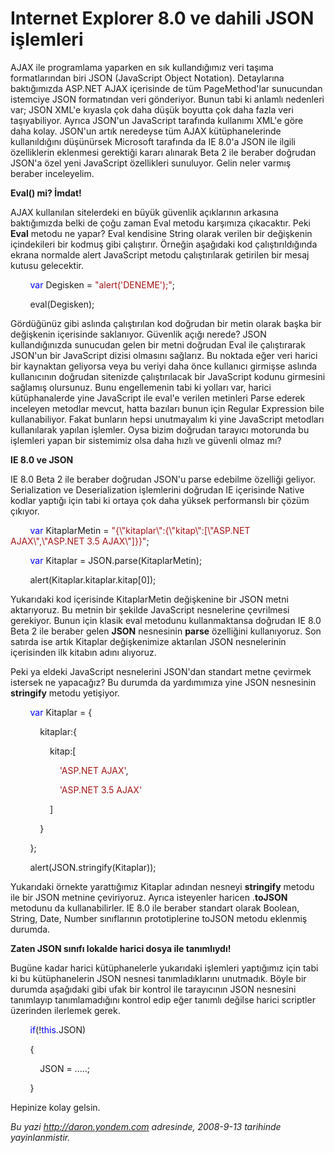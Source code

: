 # Internet Explorer 8.0 ve dahili JSON işlemleri
AJAX ile programlama yaparken en sık kullandığımız veri taşıma
formatlarından biri JSON (JavaScript Object Notation). Detaylarına
baktığımızda ASP.NET AJAX içerisinde de tüm PageMethod'lar sunucundan
istemciye JSON formatından veri gönderiyor. Bunun tabi ki anlamlı
nedenleri var; JSON XML'e kıyasla çok daha düşük boyutta çok daha fazla
veri taşıyabiliyor. Ayrıca JSON'un JavaScript tarafında kullanımı XML'e
göre daha kolay. JSON'un artık neredeyse tüm AJAX kütüphanelerinde
kullanıldığını düşünürsek Microsoft tarafında da IE 8.0'a JSON ile
ilgili özelliklerin eklenmesi gerektiği kararı alınarak Beta 2 ile
beraber doğrudan JSON'a özel yeni JavaScript özellikleri sunuluyor.
Gelin neler varmış beraber inceleyelim.

**Eval() mi? İmdat!**

AJAX kullanılan sitelerdeki en büyük güvenlik açıklarının arkasına
baktığımızda belki de çoğu zaman Eval metodu karşımıza çıkacaktır. Peki
**Eval** metodu ne yapar? Eval kendisine String olarak verilen bir
değişkenin içindekileri bir kodmuş gibi çalıştırır. Örneğin aşağıdaki
kod çalıştırıldığında ekrana normalde alert JavaScript metodu
çalıştırılarak getirilen bir mesaj kutusu gelecektir.

        <span style="color: blue;">var</span> Degisken = <span
style="color: #a31515;">"alert('DENEME');"</span>;

        eval(Degisken);

Gördüğünüz gibi aslında çalıştırılan kod doğrudan bir metin olarak başka
bir değişkenin içerisinde saklanıyor. Güvenlik açığı nerede? JSON
kullandığınızda sunucudan gelen bir metni doğrudan Eval ile çalıştırarak
JSON'un bir JavaScript dizisi olmasını sağlarız. Bu noktada eğer veri
harici bir kaynaktan geliyorsa veya bu veriyi daha önce kullanıcı
girmişse aslında kullanıcının doğrudan sitenizde çalıştırılacak bir
JavaScript kodunu girmesini sağlamış olursunuz. Bunu engellemenin tabi
ki yolları var, harici kütüphanalerde yine JavaScript ile eval'e verilen
metinleri Parse ederek inceleyen metodlar mevcut, hatta bazıları bunun
için Regular Expression bile kullanabiliyor. Fakat bunların hepsi
unutmayalım ki yine JavaScript metodları kullanılarak yapılan işlemler.
Oysa bizim doğrudan tarayıcı motorunda bu işlemleri yapan bir sistemimiz
olsa daha hızlı ve güvenli olmaz mı?

**IE 8.0 ve JSON**

IE 8.0 Beta 2 ile beraber doğrudan JSON'u parse edebilme özelliği
geliyor. Serialization ve Deserialization işlemlerini doğrudan IE
içerisinde Native kodlar yaptığı için tabi ki ortaya çok daha yüksek
performanslı bir çözüm çıkıyor.

        <span style="color: blue;">var</span> KitaplarMetin = <span
style="color: #a31515;">"{\\"kitaplar\\":{\\"kitap\\":[\\"ASP.NET
AJAX\\",\\"ASP.NET 3.5 AJAX\\"]}}"</span>;

        <span style="color: blue;">var</span> Kitaplar =
JSON.parse(KitaplarMetin);

        alert(Kitaplar.kitaplar.kitap[0]);

Yukarıdaki kod içerisinde KitaplarMetin değişkenine bir JSON metni
aktarıyoruz. Bu metnin bir şekilde JavaScript nesnelerine çevrilmesi
gerekiyor. Bunun için klasik eval metodunu kullanmaktansa doğrudan IE
8.0 Beta 2 ile beraber gelen **JSON** nesnesinin **parse** özelliğini
kullanıyoruz. Son satırda ise artık Kitaplar değişkenimize aktarılan
JSON nesnelerinin içerisinden ilk kitabın adını alıyoruz.

Peki ya eldeki JavaScript nesnelerini JSON'dan standart metne çevirmek
istersek ne yapacağız? Bu durumda da yardımımıza yine JSON nesnesinin
**stringify** metodu yetişiyor.

        <span style="color: blue;">var</span> Kitaplar = {

            kitaplar:{

                kitap:[

                    <span style="color: #a31515;">'ASP.NET AJAX'</span>,

                    <span style="color: #a31515;">'ASP.NET 3.5
AJAX'</span>

                ]

            }

        };

        alert(JSON.stringify(Kitaplar));

Yukarıdaki örnekte yarattığımız Kitaplar adından nesneyi **stringify**
metodu ile bir JSON metnine çeviriyoruz. Ayrıca isteyenler haricen
.**toJSON** metodunu da kullanabilirler. IE 8.0 ile beraber standart
olarak Boolean, String, Date, Number sınıflarının prototiplerine toJSON
metodu eklenmiş durumda.

**Zaten JSON sınıfı lokalde harici dosya ile tanımlıydı!**

Bugüne kadar harici kütüphanelerle yukarıdaki işlemleri yaptığımız için
tabi ki bu kütüphanelerin JSON nesnesi tanımladıklarını unutmadık. Böyle
bir durumda aşağıdaki gibi ufak bir kontrol ile tarayıcının JSON
nesnesini tanımlayıp tanımlamadığını kontrol edip eğer tanımlı değilse
harici scriptler üzerinden ilerlemek gerek.

        <span style="color: blue;">if</span>(!<span
style="color: blue;">this</span>.JSON)

        {

            JSON = .....;

        }

Hepinize kolay gelsin.



*Bu yazi http://daron.yondem.com adresinde, 2008-9-13 tarihinde yayinlanmistir.*
